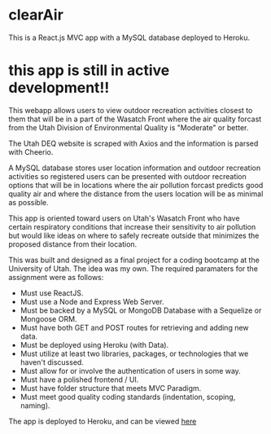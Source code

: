 # clearAir

This is a React.js MVC app with a MySQL database deployed to Heroku.

# this app is still in active development!!

This webapp allows users to view outdoor recreation activities closest to them that will be in a part of the Wasatch Front where the air quality forcast from the Utah Division of Environmental Quality is "Moderate" or better.

The Utah DEQ website is scraped with Axios and the information is parsed with Cheerio.

A MySQL database stores user location information and outdoor recreation activities so registered users can be presented with outdoor recreation options that will be in locations where the air pollution forcast predicts good quality air and where the distance from the users location will be as minimal as possible.

This app is oriented toward users on Utah's Wasatch Front who have certain respiratory conditions that increase their sensitivity to air pollution but would like ideas on where to safely recreate outside that minimizes the proposed distance from their location.

This was built and designed as a final project for a coding bootcamp at the University of Utah. The idea was my own. The required paramaters for the assignment were as follows:

* Must use ReactJS.
* Must use a Node and Express Web Server.
* Must be backed by a MySQL or MongoDB Database with a Sequelize or Mongoose ORM.
* Must have both GET and POST routes for retrieving and adding new data.
* Must be deployed using Heroku (with Data).
* Must utilize at least two libraries, packages, or technologies that we haven't discussed.
* Must allow for or involve the authentication of users in some way.
* Must have a polished frontend / UI.
* Must have folder structure that meets MVC Paradigm.
* Must meet good quality coding standards (indentation, scoping, naming).

The app is deployed to Heroku, and can be viewed 
[here](https://clearair.herokuapp.com)

